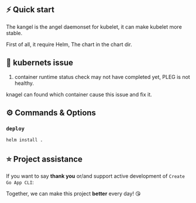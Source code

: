 ## ⚡️ Quick start
The kangel is the angel daemonset for kubelet, it can make kubelet more stable.

First of all, it require Helm, The chart in the chart dir. 

## 📖 kubernets issue   
1. container runtime status check may not have completed yet, PLEG is not healthy.

knagel can found which container cause this issue and fix it.

## ⚙️ Commands & Options

### `deploy`

```bash
helm install .
```
## ⭐️ Project assistance

If you want to say **thank you** or/and support active development of `Create Go App CLI`:

Together, we can make this project **better** every day! 😘
